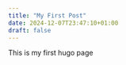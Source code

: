 ```yaml
---
title: "My First Post"
date: 2024-12-07T23:47:10+01:00
draft: false
---
```

This is my first hugo page

